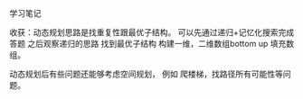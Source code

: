 学习笔记

收获：动态规划思路是找重复性跟最优子结构。 可以先通过递归+记忆化搜索完成答题 之后观察递归的思路 找到最优子结构 构建一维，二维数组bottom up 填充数组。

动态规划后有些问题还能够考虑空间规划， 例如 爬楼梯，找路径所有可能性等问题。